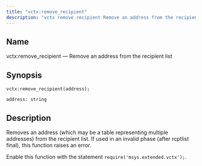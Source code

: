 ```yaml
---
title: "vctx:remove_recipient"
description: "vctx remove recipient Remove an address from the recipient list vctx remove recipient address Removes an address which may be a table representing multiple addresses from the recipient list If used in an invalid phase after rcptlist final this function raises an error Enable this function with the statement require..."
---
```


<a name="lua.ref.vctx_remove_recipient"></a> 
## Name

vctx:remove_recipient — Remove an address from the recipient list

<a name="idp19253952"></a> 
## Synopsis

`vctx:remove_recipient(address);`

`address: string`<a name="idp19256880"></a> 
## Description

Removes an address (which may be a table representing multiple addresses) from the recipient list. If used in an invalid phase (after rcptlist final), this function raises an error.

Enable this function with the statement `require('msys.extended.vctx');`.